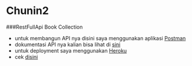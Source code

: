 # Chunin2

###RestFullApi Book Collection
* untuk membangun API nya disini saya menggunakan aplikasi [Postman](https://www.postman.com/)
* dokumentasi API nya kalian bisa lihat di [sini](https://documenter.getpostman.com/view/13835264/TWDWKxch)
* untuk deployment saya menggunakan [Heroku](https://dashboard.heroku.com/apps)
* cek [disini](https://dashboard.heroku.com/apps)
